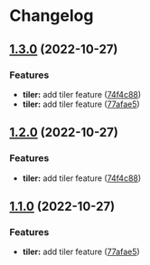 # Changelog

## [1.3.0](https://github.com/aarroyosal/AT-poc/compare/sf-v1.2.0...sf-v1.3.0) (2022-10-27)


### Features

* **tiler:** add tiler feature ([74f4c88](https://github.com/aarroyosal/AT-poc/commit/74f4c88b8a7770c5f9d61599bcbd262ba5006139))
* **tiler:** add tiler feature ([77afae5](https://github.com/aarroyosal/AT-poc/commit/77afae537341bbe9568a99c39816bd34982020fb))

## [1.2.0](https://github.com/aarroyosal/AT-poc/compare/v1.1.0...v1.2.0) (2022-10-27)


### Features

* **tiler:** add tiler feature ([74f4c88](https://github.com/aarroyosal/AT-poc/commit/74f4c88b8a7770c5f9d61599bcbd262ba5006139))

## [1.1.0](https://github.com/aarroyosal/AT-poc/compare/v1.0.0...v1.1.0) (2022-10-27)


### Features

* **tiler:** add tiler feature ([77afae5](https://github.com/aarroyosal/AT-poc/commit/77afae537341bbe9568a99c39816bd34982020fb))
